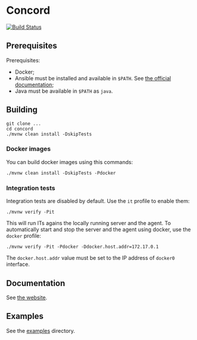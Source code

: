 # Concord
[![Build Status](https://ci.walmart.com/buildStatus/icon?job=concord)](https://ci.walmart.com/job/concord/)

## Prerequisites

Prerequisites:
- Docker;
- Ansible must be installed and available in `$PATH`.
  See [the official documentation](http://docs.ansible.com/ansible/intro_installation.html);
- Java must be available in `$PATH` as `java`.

## Building

```
git clone ... 
cd concord
./mvnw clean install -DskipTests
```

### Docker images

You can build docker images using this commands:

```
./mvnw clean install -DskipTests -Pdocker
```

### Integration tests


Integration tests are disabled by default. Use the `it` profile to enable them:

```
./mvnw verify -Pit
```

This will run ITs agains the locally running server and the agent.
To automatically start and stop the server and the agent using docker, use the
`docker` profile:

```
./mvnw verify -Pit -Pdocker -Ddocker.host.addr=172.17.0.1
```

The `docker.host.addr` value must be set to the IP address of `docker0` interface.

## Documentation

See [the website](http://concord.walmart.com).

## Examples

See the [examples](examples) directory.

